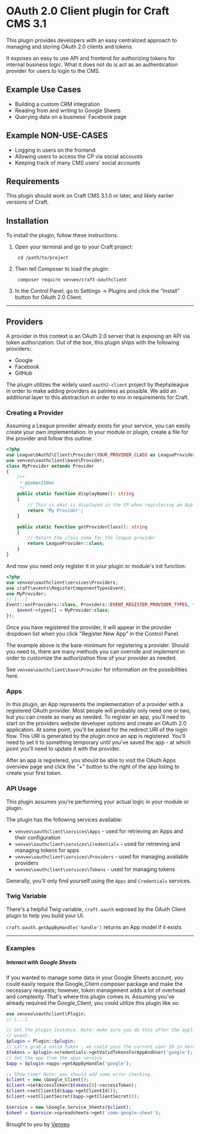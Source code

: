 OAuth 2.0 Client plugin for Craft CMS 3.1
===

This plugin provides developers with an easy centralized approach to managing and storing OAuth 2.0
clients and tokens.

It exposes an easy to use API and frontend for authorizing tokens for internal business logic. What it does not do is
act as an authentication provider for users to login to the CMS.

## Example Use Cases
- Building a custom CRM integration
- Reading from and writing to Google Sheets
- Querying data on a business' Facebook page

## Example NON-USE-CASES
- Logging in users on the frontend
- Allowing users to access the CP via social accounts
- Keeping track of many CMS users' social accounts

## Requirements

This plugin should work on Craft CMS 3.1.0 or later, and likely earlier versions of Craft.

## Installation

To install the plugin, follow these instructions.

1. Open your terminal and go to your Craft project:

        cd /path/to/project

2. Then tell Composer to load the plugin:

        composer require venveo/craft-oauthclient

3. In the Control Panel, go to Settings → Plugins and click the “Install” button for OAuth 2.0 Client.

---

## Providers

A provider in this context is an OAuth 2.0 server that is exposing an API via token authorization. Out of the box, this
plugin ships with the following providers:
- Google
- Facebook
- GitHub

The plugin utilizes the widely used `oauth2-client` project by thephpleague in order to make adding providers as
painless as possible. We add an additional layer to this abstraction in order to mix in requirements for Craft.

### Creating a Provider

Assuming a League provider already exists for your service, you can easily create your own implementation. In your
module or plugin, create a file for the provider and follow this outline:

```php
<?php
use League\OAuth2\Client\Provider\YOUR_PROVIDER_CLASS as LeagueProvider;
use venveo\oauthclient\base\Provider;
class MyProvider extends Provider
{
    /**
     * @inheritDoc
     */
    public static function displayName(): string
    {
        // This is what is displayed in the CP when registering an App
        return 'My Provider';
    }

    public static function getProviderClass(): string
    {
        // Return the class name for the league provider
        return LeagueProvider::class;
    }
}
```

And now you need only register it in your plugin or module's init function:

```php
<?php
use venveo\oauthclient\services\Providers;
use craft\events\RegisterComponentTypesEvent;
use MyProvider;
// [...]
Event::on(Providers::class, Providers::EVENT_REGISTER_PROVIDER_TYPES, function (RegisterComponentTypesEvent $event) {
    $event->types[] = MyProvider:class;
});
```

Once you have registered the provider, it will appear in the provider dropdown list when you click "Register New App" in
the Control Panel.

The example above is the bare-minimum for registering a provider. Should you need to, there are many methods you can
override and implement in order to customize the authorization flow of your provider as needed. 

See `venveo\oauthclient\base\Provider` for information on the possibilities here. 


### Apps

In this plugin, an App represents the implementation of a provider with a registered OAuth provider. Most people will
probably only need one or two, but you can create as many as needed. To register an app, you'll need to start on the
providers website developer options and create an OAuth 2.0 application. At some point, you'll be asked for the redirect
URI of the login flow. This URI is generated by the plugin once an app is registered. You'll need to set it to something
temporary until you've saved the app - at which point you'll need to update it with the provider.

After an app is registered, you should be able to visit the OAuth Apps overview page and click the "+" button to the
right of the app listing to create your first token.

### API Usage

This plugin assumes you're performing your actual logic in your module or plugin.

The plugin has the following services available:

- `venveo\oauthclient\services\Apps` - used for retrieving an Apps and their configuration
- `venveo\oauthclient\services\Credentials` - used for retrieving and managing tokens for apps
- `venveo\oauthclient\services\Providers` - used for managing available providers
- `venveo\oauthclient\services\Tokens` - used for managing tokens

Generally, you'll only find yourself using the `Apps` and `Credentials` services. 


### Twig Variable

There's a helpful Twig variable, `craft.oauth` exposed by the OAuth Client plugin to help you build your UI.

`craft.oauth.getAppByHandle('handle')` returns an App model if it exists


---

### Examples

##### Interact with Google Sheets

If you wanted to manage some data in your Google Sheets account, you could easily require the Google_Client composer
package and make the necessary requests; however, token management adds a lot of overhead and complexity. That's where
this plugin comes in. Assuming you've already required the Google_Client, you could utilize this plugin like so:

```php
use venveo\oauthclient\Plugin;
// [...]

// Get the plugin instance. Note: make sure you do this after the application has been inited, such as in a route or
// event.
$plugin = Plugin::$plugin;
// Let's grab a valid token - we could pass the current user ID in here to limit it
$tokens = $plugin->credentials->getValidTokensForAppAndUser('google');
// Get the app from the apps service
$app = $plugin->apps->getAppByHandle('google');

// Show time! Note: you should add some error checking.
$client = new \Google_Client();
$client->setAccessToken($tokens[0]->accessToken);
$client->setClientId($app->getClientId());
$client->setClientSecret($app->getClientSecret());

$service = new \Google_Service_Sheets($client);
$sheet = $service->spreadsheets->get('some-google-sheet');
```


Brought to you by [Venveo](https://www.venveo.com)
